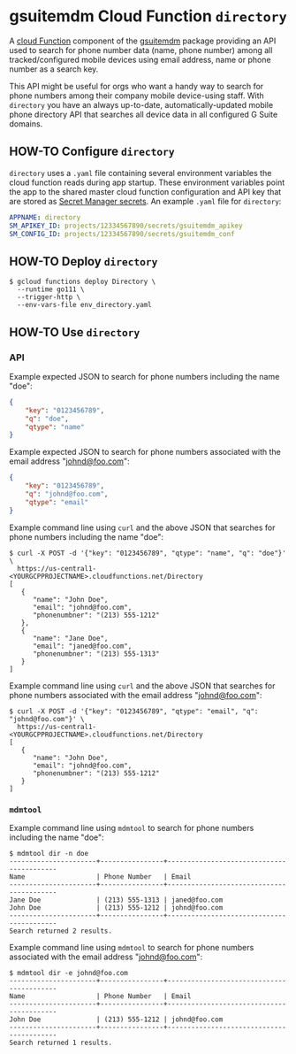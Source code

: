 # gsuitemdm Cloud Function `directory` #

A [cloud Function](https://cloud.google.com/functions/) component of the [gsuitemdm](https://github.com/rickt/gsuitemdm) package providing an API used to search for phone number data (name, phone number) among all tracked/configured mobile devices using email address, name or phone number as a search key. 

This API might be useful for orgs who want a handy way to search for phone numbers among their company mobile device-using staff. With `directory` you have an always up-to-date, automatically-updated mobile phone directory API that searches all device data in all configured G Suite domains. 

## HOW-TO Configure `directory` ##
`directory` uses a `.yaml` file containing several environment variables the cloud function reads during app startup. These environment variables point the app to the shared master cloud function configuration and API key that are stored as [Secret Manager secrets](https://cloud.google.com/secret-manager/docs/managing-secrets). An example `.yaml` file for `directory`:

```yaml
APPNAME: directory
SM_APIKEY_ID: projects/12334567890/secrets/gsuitemdm_apikey
SM_CONFIG_ID: projects/12334567890/secrets/gsuitemdm_conf
```

## HOW-TO Deploy `directory` ##
```
$ gcloud functions deploy Directory \
  --runtime go111 \
  --trigger-http \
  --env-vars-file env_directory.yaml
```

## HOW-TO Use `directory` ##

### API ###
Example expected JSON to search for phone numbers including the name "doe":

```json
{
	"key": "0123456789",
	"q": "doe",
	"qtype": "name"
}
```

Example expected JSON to search for phone numbers associated with the email address "johnd@foo.com":
```json
{
	"key": "0123456789",
	"q": "johnd@foo.com",
	"qtype": "email"
}
```

Example command line using `curl` and the above JSON that searches for phone numbers including the name "doe":

```
$ curl -X POST -d '{"key": "0123456789", "qtype": "name", "q": "doe"}' \ 
  https://us-central1-<YOURGCPPROJECTNAME>.cloudfunctions.net/Directory
[
   {
      "name": "John Doe",
      "email": "johnd@foo.com",
      "phonenumbner": "(213) 555-1212"
   },
   {
      "name": "Jane Doe",
      "email": "janed@foo.com",
      "phonenumbner": "(213) 555-1313"
   }
]
```

Example command line using `curl` and the above JSON that searches for phone numbers associated with the email address "johnd@foo.com":

```
$ curl -X POST -d '{"key": "0123456789", "qtype": "email", "q": "johnd@foo.com"}' \
  https://us-central1-<YOURGCPPROJECTNAME>.cloudfunctions.net/Directory
[
   {
      "name": "John Doe",
      "email": "johnd@foo.com",
      "phonenumbner": "(213) 555-1212"
   }
]
```

### `mdmtool` ###
Example command line using `mdmtool` to search for phone numbers including the name "doe":
```
$ mdmtool dir -n doe
----------------------+----------------+------------------------------------------
Name                  | Phone Number   | Email 
----------------------+----------------+------------------------------------------
Jane Doe              | (213) 555-1313 | janed@foo.com
John Doe              | (213) 555-1212 | johnd@foo.com
----------------------+----------------+------------------------------------------
Search returned 2 results.
```

Example command line using `mdmtool` to search for phone numbers associated with the email address "johnd@foo.com":
```
$ mdmtool dir -e johnd@foo.com
----------------------+----------------+------------------------------------------
Name                  | Phone Number   | Email 
----------------------+----------------+------------------------------------------
John Doe              | (213) 555-1212 | johnd@foo.com
----------------------+----------------+------------------------------------------
Search returned 1 results.
```
